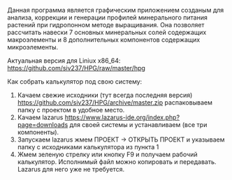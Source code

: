 Данная программа является графическим приложением созданым для анализа, коррекции и генерации профилей минерального питания растений при гидропонном методе выращивания.
Она позволяет рассчитать навески 7 основных минеральных солей содержащих макроэлементы и 8 дополнительных компонентов содержащих микроэлементы.

Актуальная версия для Liniux x86_64:
https://github.com/siv237/HPG/raw/master/hpg

Как собрать калькулятор под свою систему:
1. Качаем свежие исходники (тут всегда последняя версия) https://github.com/siv237/HPG/archive/master.zip распаковываем папку с проектом в удобное место. 
2. Качаем lazarus https://www.lazarus-ide.org/index.php?page=downloads для своей системы и устанавливаем (все три компоненты).
3. Запускаем lazarus жмем ПРОЕКТ -> ОТКРЫТЬ ПРОЕКТ и указываем папку с исходниками калькулятора из пункта 1
4. Жмем зеленую стрелку или кнопку F9 и получаем рабочий калькулятор.
Исполнимый файл можно копировать и передавать. Lazarus для него уже не требуется.
